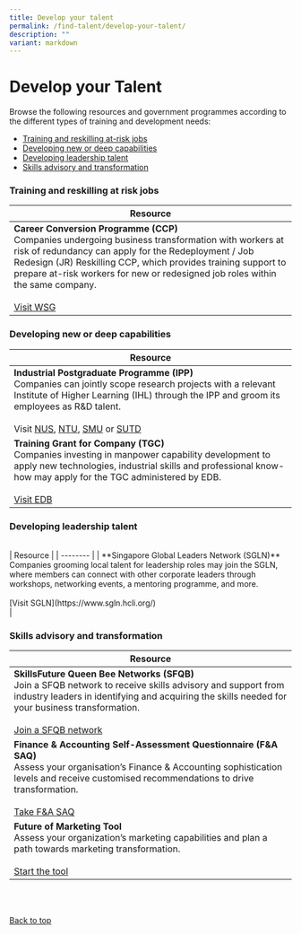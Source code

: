 ```yaml
---
title: Develop your talent
permalink: /find-talent/develop-your-talent/
description: ""
variant: markdown
---
```

# Develop your Talent

Browse the following resources and government programmes according to the different types of training and development needs: 
* [Training and reskilling at-risk jobs](#training-and-reskilling-at-risk-jobs)
* [Developing new or deep capabilities](#developing-new-or-deep-capabilities)
* [Developing leadership talent](#developing-leadership-talent)
* [Skills advisory and transformation](#skills-advisory-and-transformation)


### Training and reskilling at risk jobs

| Resource | 
| -------- | 
| **Career Conversion Programme (CCP)**<br>Companies undergoing business transformation with workers at risk of redundancy can apply for the Redeployment / Job Redesign (JR) Reskilling CCP, which provides training support to prepare at-risk workers for new or redesigned job roles within the same company. <br><br> [Visit WSG](https://www.wsg.gov.sg/home/employers-industry-partners/workforce-development-job-redesign/career-conversion-programmes-employers)<br>|


### Developing new or deep capabilities 

| Resource | 
| -------- | 
| **Industrial Postgraduate Programme (IPP)**<br>Companies can jointly scope research projects with a relevant Institute of Higher Learning (IHL) through the IPP and groom its employees as R&amp;D talent.<br><br> Visit [NUS](https://cde.nus.edu.sg/graduate/graduate-programmes-by-research/phd-master-of-engineering-industrial-postgraduate-programme/), [NTU](https://www.ntu.edu.sg/graduate-college/admissions/programme/industrial-postgraduate-programme-(ipp)), [SMU](https://graduatestudies.smu.edu.sg/phd/industrial-postgraduate-programme) or [SUTD](https://www.sutd.edu.sg/Admissions/Graduate/Industrial-Programmes/EDB-IPP)<br>|
|**Training Grant for Company (TGC)**<br>Companies investing in manpower capability development to apply new technologies, industrial skills and professional know-how may apply for the TGC administered by EDB.<br><br>[Visit EDB](https://www.edb.gov.sg/en/how-we-help/incentives-and-schemes.html)|


### Developing leadership talent
<br>
| Resource | 
| -------- | 
| **Singapore Global Leaders Network (SGLN)**<br>Companies grooming local talent for leadership roles may join the SGLN, where members can connect with other corporate leaders through workshops, networking events, a mentoring programme, and more.<br><br> [Visit SGLN](https://www.sgln.hcli.org/)<br>|


### Skills advisory and transformation

| Resource | 
| -------- | 
| **SkillsFuture Queen Bee Networks (SFQB)**<br>Join a SFQB network to receive skills advisory and support from industry leaders in identifying and acquiring the skills needed for your business transformation.<br><br> [Join a SFQB network](https://www.gobusiness.gov.sg/enterprisejobskills/programmes-and-initiatives/upgrade-skills/skillsfuture-queen-bee-networks/)<br>|
|**Finance &amp; Accounting Self-Assessment Questionnaire (F&amp;A SAQ)**<br>Assess your organisation’s Finance &amp; Accounting sophistication levels and receive customised recommendations to drive transformation.<br><br>[Take F&amp;A SAQ](https://fa-saq.edb.gov.sg/corporate)|
|**Future of Marketing Tool**<br>Assess your organization’s marketing capabilities and plan a path towards marketing transformation.<br><br>[Start the tool](https://www.edb.gov.sg/en/future-of-marketing-tool.html)|

<br>
<br>

[Back to top](#develop-your-talent)